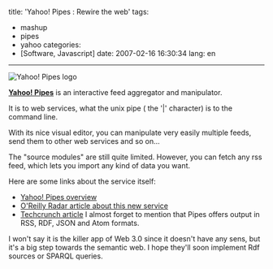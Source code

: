 title: 'Yahoo! Pipes : Rewire the web'
tags:
- mashup
- pipes
- yahoo
categories:
- [Software, Javascript]
date: 2007-02-16 16:30:34
lang: en
---

![Yahoo! Pipes logo](http://l.yimg.com/us.yimg.com/i/us/pps/logo_1.gif)

[**Yahoo! Pipes**](http://pipes.yahoo.com/ "Yahoo! Pipes") is an interactive feed aggregator and manipulator.

It is to web services, what the unix pipe  ( the '|' character) is to the command line.

With its nice visual editor, you can manipulate very easily multiple feeds, send them to other web services and so on...

The "source modules" are still quite limited. However, you can fetch any rss feed, which lets you import any kind of data you want.

Here are some links about the service itself:

*   [Yahoo! Pipes overview](http://pipes.yahoo.com/docs/overview)
*   [O'Reilly Radar article about this new service](http://radar.oreilly.com/archives/2007/02/pipes_and_filte.html)
*   [Techcrunch article](http://www.techcrunch.com/2007/02/07/yahoo-launches-pipes/)
I almost forget to mention that Pipes offers output in RSS, RDF, JSON and Atom formats.

I won't say it is the killer app of Web 3.0 since it doesn't have any sens, but it's a big step towards the semantic web. I hope they'll soon implement Rdf sources or SPARQL queries.